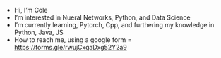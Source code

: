 - Hi, I’m Cole
- I’m interested in Nueral Networks, Python, and Data Science
- I’m currently learning, Pytorch, Cpp, and furthering my knowledge in Python, Java, JS
- How to reach me, using a google form = https://forms.gle/rwujCxqaDxg52Y2a9
